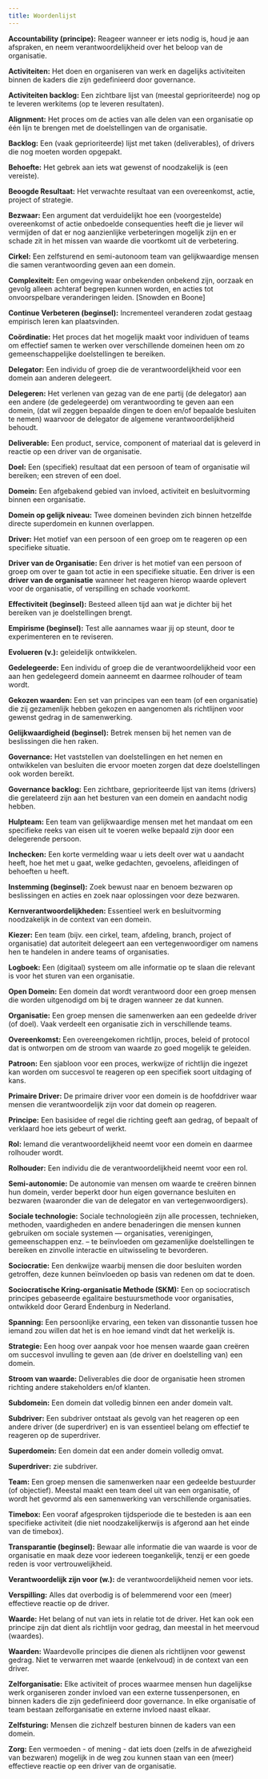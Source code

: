 ```yaml
---
title: Woordenlijst 
---
```


**Accountability (principe):** Reageer wanneer er iets nodig is, houd je aan afspraken, en neem verantwoordelijkheid over het beloop van de organisatie.

**Activiteiten:** Het doen en organiseren van werk en dagelijks activiteiten binnen de kaders die zijn gedefinieerd door governance.

**Activiteiten backlog:** Een zichtbare lijst van (meestal geprioriteerde) nog op te leveren werkitems (op te leveren resultaten).

**Alignment:** Het proces om de acties van alle delen van een organisatie op één lijn te brengen met de doelstellingen van de organisatie.

**Backlog:** Een (vaak geprioriteerde) lijst met taken (deliverables), of drivers die nog moeten worden opgepakt.

**Behoefte:** Het gebrek aan iets wat gewenst of noodzakelijk is (een vereiste).

**Beoogde Resultaat:** Het verwachte resultaat van een overeenkomst, actie, project of strategie.

**Bezwaar:** Een argument dat verduidelijkt hoe een (voorgestelde) overeenkomst of actie onbedoelde consequenties heeft die je liever wil vermijden of dat er nog aanzienlijke verbeteringen mogelijk zijn en er schade zit in het missen van waarde die voortkomt uit de verbetering.

**Cirkel:** Een zelfsturend en semi-autonoom team van gelijkwaardige mensen die samen verantwoording geven aan een domein.

**Complexiteit:** Een omgeving waar onbekenden onbekend zijn, oorzaak en gevolg alleen achteraf begrepen kunnen worden, en acties tot onvoorspelbare veranderingen leiden. [Snowden en Boone]

**Continue Verbeteren (beginsel):** Incrementeel veranderen zodat gestaag empirisch leren kan plaatsvinden.

**Coördinatie:** Het proces dat het mogelijk maakt voor individuen of teams om effectief samen te werken over verschillende domeinen heen om zo gemeenschappelijke doelstellingen te bereiken.

**Delegator:** Een individu of groep die de verantwoordelijkheid voor een domein aan anderen delegeert.

**Delegeren:** Het verlenen van gezag van de ene partij (de delegator) aan een andere (de gedelegeerde) om verantwoording te geven aan een domein, (dat wil zeggen bepaalde dingen te doen en/of bepaalde besluiten te nemen) waarvoor de delegator de algemene verantwoordelijkheid behoudt.

**Deliverable:** Een product, service, component of materiaal dat is geleverd in reactie op een driver van de organisatie.

**Doel:** Een (specifiek) resultaat dat een persoon of team of organisatie wil bereiken; een streven of een doel.

**Domein:** Een afgebakend gebied van invloed, activiteit en besluitvorming binnen een organisatie.

**Domein op gelijk niveau:** Twee domeinen bevinden zich binnen hetzelfde directe superdomein en kunnen overlappen.

**Driver:** Het motief van een persoon of een groep om te reageren op een specifieke situatie.

**Driver van de Organisatie:** Een driver is het motief van een persoon of groep om over te gaan tot actie in een specifieke situatie. Een driver is een **driver van de organisatie** wanneer het reageren hierop waarde oplevert voor de organisatie, of verspilling en schade voorkomt.

**Effectiviteit (beginsel):** Besteed alleen tijd aan wat je dichter bij het bereiken van je doelstellingen brengt.

**Empirisme (beginsel):** Test alle aannames waar jij op steunt, door te experimenteren en te reviseren.

**Evolueren (v.):** geleidelijk ontwikkelen.

**Gedelegeerde:** Een individu of groep die de verantwoordelijkheid voor een aan hen gedelegeerd domein aanneemt en daarmee rolhouder of team wordt.

**Gekozen waarden:** Een set van principes van een team (of een organisatie) die zij gezamenlijk hebben gekozen en aangenomen als richtlijnen voor gewenst gedrag in de samenwerking.

**Gelijkwaardigheid (beginsel):** Betrek mensen bij het nemen van de beslissingen die hen raken.

**Governance:** Het vaststellen van doelstellingen en het nemen en ontwikkelen van besluiten die ervoor moeten zorgen dat deze doelstellingen ook worden bereikt.

**Governance backlog:** Een zichtbare, geprioriteerde lijst van items (drivers) die gerelateerd zijn aan het besturen van een domein en aandacht nodig hebben.

**Hulpteam:** Een team van gelijkwaardige mensen met het mandaat om een specifieke reeks van eisen uit te voeren welke bepaald zijn door een delegerende persoon.

**Inchecken:** Een korte vermelding waar u iets deelt over wat u aandacht heeft, hoe het met u gaat, welke gedachten, gevoelens, afleidingen of behoeften u heeft.

**Instemming (beginsel):** Zoek bewust naar en benoem bezwaren op beslissingen en acties en zoek naar oplossingen voor deze bezwaren.

**Kernverantwoordelijkheden:** Essentieel werk en besluitvorming noodzakelijk in de context van een domein.

**Kiezer:** Een team (bijv. een cirkel, team, afdeling, branch, project of organisatie) dat autoriteit delegeert aan een vertegenwoordiger om namens hen te handelen in andere teams of organisaties.

**Logboek:** Een (digitaal) systeem om alle informatie op te slaan die relevant is voor het sturen van een organisatie.

**Open Domein:** Een domein dat wordt verantwoord door een groep mensen die worden uitgenodigd om bij te dragen wanneer ze dat kunnen.

**Organisatie:** Een groep mensen die samenwerken aan een gedeelde driver (of doel). Vaak verdeelt een organisatie zich in verschillende teams.

**Overeenkomst:** Een overeengekomen richtlijn, proces, beleid of protocol dat is ontworpen om de stroom van waarde zo goed mogelijk te geleiden.

**Patroon:** Een sjabloon voor een proces, werkwijze of richtlijn die ingezet kan worden om succesvol te reageren op een specifiek soort uitdaging of kans.

**Primaire Driver:** De primaire driver voor een domein is de hoofddriver waar mensen die verantwoordelijk zijn voor dat domein op reageren.

**Principe:** Een basisidee of regel die richting geeft aan gedrag, of bepaalt of verklaard hoe iets gebeurt of werkt.

**Rol:** Iemand die verantwoordelijkheid neemt voor een domein en daarmee rolhouder wordt.

**Rolhouder:** Een individu die de verantwoordelijkheid neemt voor een rol.

**Semi-autonomie:** De autonomie van mensen om waarde te creëren binnen hun domein, verder beperkt door hun eigen governance besluiten en bezwaren (waaronder die van de delegator en van vertegenwoordigers).

**Sociale technologie:** Sociale technologieën zijn alle processen, technieken, methoden, vaardigheden en andere benaderingen die mensen kunnen gebruiken om sociale systemen — organisaties, verenigingen, gemeenschappen enz. – te beïnvloeden om gezamenlijke doelstellingen te bereiken en zinvolle interactie en uitwisseling te bevorderen.

**Sociocratie:** Een denkwijze waarbij mensen die door besluiten worden getroffen, deze kunnen beïnvloeden op basis van redenen om dat te doen.

**Sociocratische Kring-organisatie Methode (SKM):** Een op sociocratisch principes gebaseerde egalitaire bestuursmethode voor organisaties, ontwikkeld door Gerard Endenburg in Nederland.

**Spanning:** Een persoonlijke ervaring, een teken van dissonantie tussen hoe iemand zou willen dat het is en hoe iemand vindt dat het werkelijk is.

**Strategie:** Een hoog over aanpak voor hoe mensen waarde gaan creëren om succesvol invulling te geven aan (de driver en doelstelling van) een domein.

**Stroom van waarde:** Deliverables die door de organisatie heen stromen richting andere stakeholders en/of klanten.

**Subdomein:** Een domein dat volledig binnen een ander domein valt.

**Subdriver:** Een subdriver ontstaat als gevolg van het reageren op een andere driver (de superdriver) en is van essentieel belang om effectief te reageren op de superdriver.

**Superdomein:** Een domein dat een ander domein volledig omvat.

**Superdriver:** zie subdriver.

**Team:** Een groep mensen die samenwerken naar een gedeelde bestuurder (of objectief). Meestal maakt een team deel uit van een organisatie, of wordt het gevormd als een samenwerking van verschillende organisaties.

**Timebox:** Een vooraf afgesproken tijdsperiode die te besteden is aan een specifieke activiteit (die niet noodzakelijkerwijs is afgerond aan het einde van de timebox).

**Transparantie (beginsel):** Bewaar alle informatie die van waarde is voor de organisatie en maak deze voor iedereen toegankelijk, tenzij er een goede reden is voor vertrouwelijkheid.

**Verantwoordelijk zijn voor (w.):** de verantwoordelijkheid nemen voor iets.

**Verspilling:** Alles dat overbodig is of belemmerend voor een (meer) effectieve reactie op de driver.

**Waarde:** Het belang of nut van iets in relatie tot de driver. Het kan ook een principe zijn dat dient als richtlijn voor gedrag, dan meestal in het meervoud (waardes).

**Waarden:** Waardevolle principes die dienen als richtlijnen voor gewenst gedrag. Niet te verwarren met waarde (enkelvoud) in de context van een driver.

**Zelforganisatie:** Elke activiteit of proces waarmee mensen hun dagelijkse werk organiseren zonder invloed van een externe tussenpersonen, en binnen kaders die zijn gedefinieerd door governance. In elke organisatie of team bestaan zelforganisatie en externe invloed naast elkaar.

**Zelfsturing:** Mensen die zichzelf besturen binnen
de kaders van een domein.

**Zorg:** Een vermoeden - of mening - dat iets doen (zelfs in de afwezigheid van bezwaren) mogelijk in de weg zou kunnen staan van een (meer) effectieve reactie op een driver van de organisatie.

